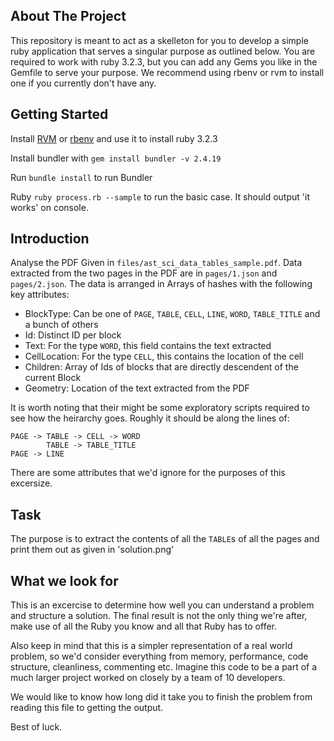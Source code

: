 ## About The Project

This repository is meant to act as a skelleton for you to develop a simple ruby application that serves a singular purpose as outlined below. You are required to work with ruby 3.2.3, but you can add any Gems you like in the Gemfile to serve your purpose. We recommend using rbenv or rvm to install one if you currently don't have any.


## Getting Started
Install [RVM](https://rvm.io/rvm/install) or [rbenv](https://github.com/rbenv/rbenv) and use it to install ruby 3.2.3

Install bundler with `gem install bundler -v 2.4.19`

Run `bundle install` to run Bundler

Ruby `ruby process.rb --sample` to run the basic case. It should output 'it works' on console.


## Introduction

Analyse the PDF Given in `files/ast_sci_data_tables_sample.pdf`. Data extracted from the two pages in the PDF are in `pages/1.json` and `pages/2.json`. The data is
arranged in Arrays of hashes with the following key attributes:

  * BlockType: Can be one of `PAGE`, `TABLE`, `CELL`, `LINE`, `WORD`, `TABLE_TITLE` and a bunch of others
  * Id: Distinct ID per block
  * Text: For the type `WORD`, this field contains the text extracted
  * CellLocation: For the type `CELL`, this contains the location of the cell
  * Children: Array of Ids of blocks that are directly descendent of the current Block
  * Geometry: Location of the text extracted from the PDF


It is worth noting that their might be some exploratory scripts required to see how the heirarchy goes. Roughly it should be along the lines of:
```
PAGE -> TABLE -> CELL -> WORD
        TABLE -> TABLE_TITLE
PAGE -> LINE
```

There are some attributes that we'd ignore for the purposes of this excersize.


## Task

The purpose is to extract the contents of all the `TABLE`s of all the pages and print them out as given in 'solution.png'

## What we look for

This is an excercise to determine how well you can understand a problem and structure a solution. The final result is not the only thing we're after, make use of all the Ruby you know and all that Ruby has to offer.

Also keep in mind that this is a simpler representation of a real world problem, so we'd consider everything from memory, performance, code structure, cleanliness, commenting etc. Imagine this code to be a part of a much larger project worked on closely by a team of 10 developers.

We would like to know how long did it take you to finish the problem from reading this file to getting the output.

Best of luck.



